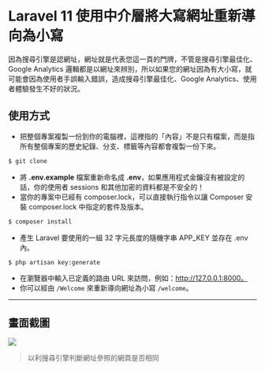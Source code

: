 # Laravel 11 使用中介層將大寫網址重新導向為小寫

因為搜尋引擎是認網址，網址就是代表您這一頁的門牌，不管是搜尋引擎最佳化、Google Analytics 邏輯都是以網址來辨別，所以如果您的網址因為有大小寫，就可能會因為使用者手誤輸入錯誤，造成搜尋引擎最佳化、Google Analytics、使用者體驗發生不好的狀況。

## 使用方式
- 把整個專案複製一份到你的電腦裡，這裡指的「內容」不是只有檔案，而是指所有整個專案的歷史紀錄、分支、標籤等內容都會複製一份下來。
```sh
$ git clone
```
- 將 __.env.example__ 檔案重新命名成 __.env__，如果應用程式金鑰沒有被設定的話，你的使用者 sessions 和其他加密的資料都是不安全的！
- 當你的專案中已經有 composer.lock，可以直接執行指令以讓 Composer 安裝 composer.lock 中指定的套件及版本。
```sh
$ composer install
```
- 產生 Laravel 要使用的一組 32 字元長度的隨機字串 APP_KEY 並存在 .env 內。
```sh
$ php artisan key:generate
```
- 在瀏覽器中輸入已定義的路由 URL 來訪問，例如：http://127.0.0.1:8000。
- 你可以經由 `/Welcome` 來重新導向網址為小寫 `/welcome`。

----

## 畫面截圖
![](https://i.imgur.com/4YQcE7L.gif)
> 以利搜尋引擎判斷網址參照的網頁是否相同
